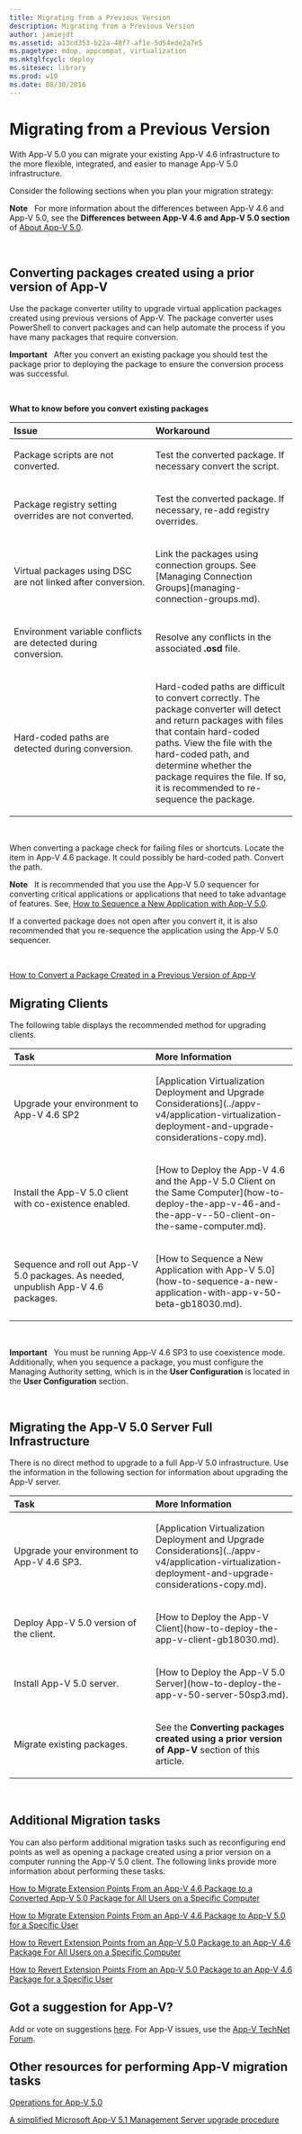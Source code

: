 ```yaml
---
title: Migrating from a Previous Version
description: Migrating from a Previous Version
author: jamiejdt
ms.assetid: a13cd353-b22a-48f7-af1e-5d54ede2a7e5
ms.pagetype: mdop, appcompat, virtualization
ms.mktglfcycl: deploy
ms.sitesec: library
ms.prod: w10
ms.date: 08/30/2016
---
```



# Migrating from a Previous Version


With App-V 5.0 you can migrate your existing App-V 4.6 infrastructure to the more flexible, integrated, and easier to manage App-V 5.0 infrastructure.

Consider the following sections when you plan your migration strategy:

**Note**  
For more information about the differences between App-V 4.6 and App-V 5.0, see the **Differences between App-V 4.6 and App-V 5.0 section** of [About App-V 5.0](about-app-v-50.md).

 

## Converting packages created using a prior version of App-V


Use the package converter utility to upgrade virtual application packages created using previous versions of App-V. The package converter uses PowerShell to convert packages and can help automate the process if you have many packages that require conversion.

**Important**  
After you convert an existing package you should test the package prior to deploying the package to ensure the conversion process was successful.

 

**What to know before you convert existing packages**

<table>
<colgroup>
<col width="50%" />
<col width="50%" />
</colgroup>
<thead>
<tr class="header">
<th align="left">Issue</th>
<th align="left">Workaround</th>
</tr>
</thead>
<tbody>
<tr class="odd">
<td align="left"><p>Package scripts are not converted.</p></td>
<td align="left"><p>Test the converted package. If necessary convert the script.</p></td>
</tr>
<tr class="even">
<td align="left"><p>Package registry setting overrides are not converted.</p></td>
<td align="left"><p>Test the converted package. If necessary, re-add registry overrides.</p></td>
</tr>
<tr class="odd">
<td align="left"><p>Virtual packages using DSC are not linked after conversion.</p></td>
<td align="left"><p>Link the packages using connection groups. See [Managing Connection Groups](managing-connection-groups.md).</p></td>
</tr>
<tr class="even">
<td align="left"><p>Environment variable conflicts are detected during conversion.</p></td>
<td align="left"><p>Resolve any conflicts in the associated <strong>.osd</strong> file.</p></td>
</tr>
<tr class="odd">
<td align="left"><p>Hard-coded paths are detected during conversion.</p></td>
<td align="left"><p>Hard-coded paths are difficult to convert correctly. The package converter will detect and return packages with files that contain hard-coded paths. View the file with the hard-coded path, and determine whether the package requires the file. If so, it is recommended to re-sequence the package.</p></td>
</tr>
</tbody>
</table>

 

When converting a package check for failing files or shortcuts. Locate the item in App-V 4.6 package. It could possibly be hard-coded path. Convert the path.

**Note**  
It is recommended that you use the App-V 5.0 sequencer for converting critical applications or applications that need to take advantage of features. See, [How to Sequence a New Application with App-V 5.0](how-to-sequence-a-new-application-with-app-v-50-beta-gb18030.md).

If a converted package does not open after you convert it, it is also recommended that you re-sequence the application using the App-V 5.0 sequencer.

 

[How to Convert a Package Created in a Previous Version of App-V](how-to-convert-a-package-created-in-a-previous-version-of-app-v.md)

## Migrating Clients


The following table displays the recommended method for upgrading clients.

<table>
<colgroup>
<col width="50%" />
<col width="50%" />
</colgroup>
<thead>
<tr class="header">
<th align="left">Task</th>
<th align="left">More Information</th>
</tr>
</thead>
<tbody>
<tr class="odd">
<td align="left"><p>Upgrade your environment to App-V 4.6 SP2</p></td>
<td align="left"><p>[Application Virtualization Deployment and Upgrade Considerations](../appv-v4/application-virtualization-deployment-and-upgrade-considerations-copy.md).</p></td>
</tr>
<tr class="even">
<td align="left"><p>Install the App-V 5.0 client with co-existence enabled.</p></td>
<td align="left"><p>[How to Deploy the App-V 4.6 and the App-V 5.0 Client on the Same Computer](how-to-deploy-the-app-v-46-and-the-app-v--50-client-on-the-same-computer.md).</p></td>
</tr>
<tr class="odd">
<td align="left"><p>Sequence and roll out App-V 5.0 packages. As needed, unpublish App-V 4.6 packages.</p></td>
<td align="left"><p>[How to Sequence a New Application with App-V 5.0](how-to-sequence-a-new-application-with-app-v-50-beta-gb18030.md).</p></td>
</tr>
</tbody>
</table>

 

**Important**  
You must be running App-V 4.6 SP3 to use coexistence mode. Additionally, when you sequence a package, you must configure the Managing Authority setting, which is in the **User Configuration** is located in the **User Configuration** section.

 

## Migrating the App-V 5.0 Server Full Infrastructure


There is no direct method to upgrade to a full App-V 5.0 infrastructure. Use the information in the following section for information about upgrading the App-V server.

<table>
<colgroup>
<col width="50%" />
<col width="50%" />
</colgroup>
<thead>
<tr class="header">
<th align="left">Task</th>
<th align="left">More Information</th>
</tr>
</thead>
<tbody>
<tr class="odd">
<td align="left"><p>Upgrade your environment to App-V 4.6 SP3.</p></td>
<td align="left"><p>[Application Virtualization Deployment and Upgrade Considerations](../appv-v4/application-virtualization-deployment-and-upgrade-considerations-copy.md).</p></td>
</tr>
<tr class="even">
<td align="left"><p>Deploy App-V 5.0 version of the client.</p></td>
<td align="left"><p>[How to Deploy the App-V Client](how-to-deploy-the-app-v-client-gb18030.md).</p></td>
</tr>
<tr class="odd">
<td align="left"><p>Install App-V 5.0 server.</p></td>
<td align="left"><p>[How to Deploy the App-V 5.0 Server](how-to-deploy-the-app-v-50-server-50sp3.md).</p></td>
</tr>
<tr class="even">
<td align="left"><p>Migrate existing packages.</p></td>
<td align="left"><p>See the <strong>Converting packages created using a prior version of App-V</strong> section of this article.</p></td>
</tr>
</tbody>
</table>

 

## Additional Migration tasks


You can also perform additional migration tasks such as reconfiguring end points as well as opening a package created using a prior version on a computer running the App-V 5.0 client. The following links provide more information about performing these tasks.

[How to Migrate Extension Points From an App-V 4.6 Package to a Converted App-V 5.0 Package for All Users on a Specific Computer](how-to-migrate-extension-points-from-an-app-v-46-package-to-a-converted-app-v-50-package-for-all-users-on-a-specific-computer.md)

[How to Migrate Extension Points From an App-V 4.6 Package to App-V 5.0 for a Specific User](how-to-migrate-extension-points-from-an-app-v-46-package-to-app-v-50-for-a-specific-user.md)

[How to Revert Extension Points from an App-V 5.0 Package to an App-V 4.6 Package For All Users on a Specific Computer](how-to-revert-extension-points-from-an-app-v-50-package-to-an-app-v-46-package-for-all-users-on-a-specific-computer.md)

[How to Revert Extension Points From an App-V 5.0 Package to an App-V 4.6 Package for a Specific User](how-to-revert-extension-points-from-an-app-v-50-package-to-an-app-v-46-package-for-a-specific-user.md)


## Got a suggestion for App-V?


Add or vote on suggestions [here](http://appv.uservoice.com/forums/280448-microsoft-application-virtualization). For App-V issues, use the [App-V TechNet Forum](https://social.technet.microsoft.com/Forums/home?forum=mdopappv).

## Other resources for performing App-V migration tasks


[Operations for App-V 5.0](operations-for-app-v-50.md)

[A simplified Microsoft App-V 5.1 Management Server upgrade procedure](https://go.microsoft.com/fwlink/p/?LinkId=786330)

 

 





